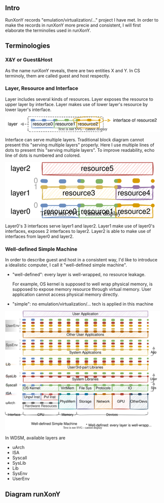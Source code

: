 ## Intro

RunXonY records "emulation/virtualization/..." project I have met.
In order to make the records in runXonY more precie and consistent,
I will first elaborate the terminolies used in runXonY.

## Terminologies

### X&Y or Guest&Host

As the name runXonY reveals, there are two entities X and Y.
In CS terminoly, them are called guest and host respectly.

### Layer, Resource and Interface

Layer includes several kinds of resources.
Layer exposes the resource to upper layer by interface.
Layer makes use of lower layer's resource by lower layer's interface.

![](./pictures/legends.svg)

Interface can serve multiple layers.
Traditional block diagram cannot present this "serving multiple layers" properly.
Here I use multiple lines of dots to present this "serving multiple layers".
To improve readability, echo line of dots is numbered and colored.

![](./pictures/legends_serve_multi_layers.svg)

Layer0's 3 interfaces serve layer1 and layer2.
Layer1 make use of layer0's interfaces, exposes 2 interfaces to layer2.
Layer2 is able to make use of interfaces from layer0 and layer2.

### Well-defined Simple Machine

In order to describe guest and host in a consistent way,
I'd like to introduce a idealistic computer,
I call it "well-defined simple machine".

* "well-defined": every layer is well-wrapped,
  no resource leakage.

  For example, OS kernel is supposed to well wrap physical memory,
  is supposed to expose memory resource through virtual memory.
  User application cannot access physical memory directly.
* "simple": no emulation/virtualization/... tech is applied in this machine

![](./pictures/general_app_arch.svg)

In WDSM, available layers are

* uArch
* ISA
* Syscall
* SysLib
* Lib
* SysEnv
* UserEnv

## Diagram runXonY
